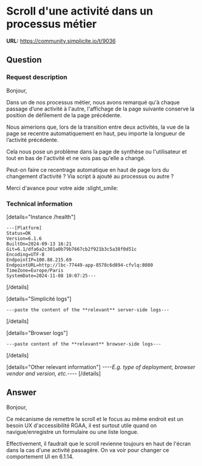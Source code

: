 # Scroll d'une activité dans un processus métier

**URL:** https://community.simplicite.io/t/9036

## Question
### Request description

Bonjour,

Dans un de nos processus métier, nous avons remarqué qu'à chaque passage d’une activité à l'autre, l'affichage de la page suivante conserve la position de défilement de la page précédente. 

Nous aimerions que, lors de la transition entre deux activités, la vue de la page se recentre automatiquement en haut, peu importe la longueur de l’activité précédente.

Cela nous pose un problème dans la page de synthèse ou l'utilisateur et tout en bas de l'activité et ne vois pas qu'elle a changé.

Peut-on faire ce recentrage automatique en haut de page lors du changement d’activité ? Via script à ajouté au processus ou autre ? 

Merci d'avance pour votre aide :slight_smile: 

### Technical information

[details="Instance /health"]
```text
---[Platform]
Status=OK
Version=6.1.6
BuiltOn=2024-09-13 16:21
Git=6.1/dfa6a2c301a0b79b7667cb2f921b3c5a38f0d51c
Encoding=UTF-8
EndpointIP=100.88.215.69
EndpointURL=http://lbc-77449-app-8578c6d894-cfvlq:8080
TimeZone=Europe/Paris
SystemDate=2024-11-08 10:07:25---
```
[/details]

[details="Simplicité logs"]
```text
---paste the content of the **relevant** server-side logs---
```
[/details]

[details="Browser logs"]
```text
---paste content of the **relevant** browser-side logs---
```
[/details]

[details="Other relevant information"]
*----E.g. type of deployment, browser vendor and version, etc.----*
[/details]

## Answer
Bonjour,

Ce mécanisme de remettre le scroll et le focus au même endroit est un besoin UX d'accessibilité RGAA, il est surtout utile quand on navigue/enregistre un formulaire ou une liste longue.

Effectivement, il faudrait que le scroll revienne toujours en haut de l'écran dans la cas d'une activité passagère. On va voir pour changer ce comportement UI en 6.1.14.
